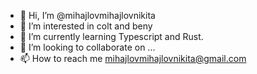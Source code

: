 - 👋 Hi, I’m @mihajlovmihajlovnikita
- 👀 I’m interested in colt and beny
- 🌱 I’m currently learning Typescript and Rust.
- 💞️ I’m looking to collaborate on ...
- 📫 How to reach me mihajlovmihajlovnikita@gmail.com

<!---
mihajlovmihajlovnikita/mihajlovmihajlovnikita is a ✨ special ✨ repository because its `README.md` (this file) appears on your GitHub profile.
You can click the Preview link to take a look at your changes.
--->
